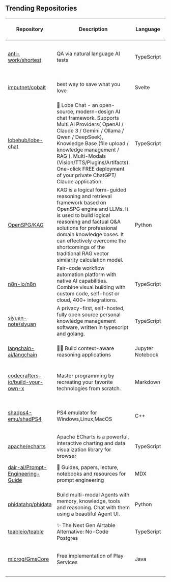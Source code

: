 ## Trending Repositories

| Repository | Description | Language | Stars | Forks | Built By | Current Period Stars |
|------------|-------------|----------|-------|-------|----------|---------------------|
| [anti-work/shortest](https://github.com/anti-work/shortest) | QA via natural language AI tests | TypeScript | 2783 | 144 | [m2rads](https://github.com/m2rads), [slavingia](https://github.com/slavingia), [danthomps](https://github.com/danthomps), [juniusfree](https://github.com/juniusfree), [wiksien](https://github.com/wiksien) | 954 |
| [imputnet/cobalt](https://github.com/imputnet/cobalt) | best way to save what you love | Svelte | 22099 | 1803 | [wukko](https://github.com/wukko), [dumbmoron](https://github.com/dumbmoron), [Snazzah](https://github.com/Snazzah), [lexito-o](https://github.com/lexito-o), [KwiatekMiki](https://github.com/KwiatekMiki) | 576 |
| [lobehub/lobe-chat](https://github.com/lobehub/lobe-chat) | 🤯 Lobe Chat - an open-source, modern-design AI chat framework. Supports Multi AI Providers( OpenAI / Claude 3 / Gemini / Ollama / Qwen / DeepSeek), Knowledge Base (file upload / knowledge management / RAG ), Multi-Modals (Vision/TTS/Plugins/Artifacts). One-click FREE deployment of your private ChatGPT/ Claude application. | TypeScript | 50132 | 10828 | [arvinxx](https://github.com/arvinxx), [semantic-release-bot](https://github.com/semantic-release-bot), [canisminor1990](https://github.com/canisminor1990), [lobehubbot](https://github.com/lobehubbot) | 253 |
| [OpenSPG/KAG](https://github.com/OpenSPG/KAG) | KAG is a logical form-guided reasoning and retrieval framework based on OpenSPG engine and LLMs. It is used to build logical reasoning and factual Q&A solutions for professional domain knowledge bases. It can effectively overcome the shortcomings of the traditional RAG vector similarity calculation model. | Python | 1663 | 118 | [northmachine](https://github.com/northmachine), [caszkgui](https://github.com/caszkgui), [xionghuaidong](https://github.com/xionghuaidong), [andylau-55](https://github.com/andylau-55), [royzhao](https://github.com/royzhao) | 228 |
| [n8n-io/n8n](https://github.com/n8n-io/n8n) | Fair-code workflow automation platform with native AI capabilities. Combine visual building with custom code, self-host or cloud, 400+ integrations. | TypeScript | 52953 | 9120 | [janober](https://github.com/janober), [netroy](https://github.com/netroy), [ivov](https://github.com/ivov), [RicardoE105](https://github.com/RicardoE105), [michael-radency](https://github.com/michael-radency) | 145 |
| [siyuan-note/siyuan](https://github.com/siyuan-note/siyuan) | A privacy-first, self-hosted, fully open source personal knowledge management software, written in typescript and golang. | TypeScript | 24622 | 1692 | [Vanessa219](https://github.com/Vanessa219), [88250](https://github.com/88250), [TCOTC](https://github.com/TCOTC), [Zuoqiu-Yingyi](https://github.com/Zuoqiu-Yingyi) | 499 |
| [langchain-ai/langchain](https://github.com/langchain-ai/langchain) | 🦜🔗 Build context-aware reasoning applications | Jupyter Notebook | 97010 | 15764 | [baskaryan](https://github.com/baskaryan), [hwchase17](https://github.com/hwchase17), [efriis](https://github.com/efriis), [eyurtsev](https://github.com/eyurtsev), [ccurme](https://github.com/ccurme) | 64 |
| [codecrafters-io/build-your-own-x](https://github.com/codecrafters-io/build-your-own-x) | Master programming by recreating your favorite technologies from scratch. | Markdown | 319009 | 29594 | [danistefanovic](https://github.com/danistefanovic), [rohitpaulk](https://github.com/rohitpaulk), [sarupbanskota](https://github.com/sarupbanskota), [fake-rookie](https://github.com/fake-rookie), [bauripalash](https://github.com/bauripalash) | 174 |
| [shadps4-emu/shadPS4](https://github.com/shadps4-emu/shadPS4) | PS4 emulator for Windows,Linux,MacOS | C++ | 11873 | 800 | [georgemoralis](https://github.com/georgemoralis), [psucien](https://github.com/psucien), [raphaelthegreat](https://github.com/raphaelthegreat), [squidbus](https://github.com/squidbus), [Xphalnos](https://github.com/Xphalnos) | 78 |
| [apache/echarts](https://github.com/apache/echarts) | Apache ECharts is a powerful, interactive charting and data visualization library for browser | TypeScript | 61281 | 19648 | [pissang](https://github.com/pissang), [100pah](https://github.com/100pah), [kener](https://github.com/kener), [Ovilia](https://github.com/Ovilia), [plainheart](https://github.com/plainheart) | 187 |
| [dair-ai/Prompt-Engineering-Guide](https://github.com/dair-ai/Prompt-Engineering-Guide) | 🐙 Guides, papers, lecture, notebooks and resources for prompt engineering | MDX | 51439 | 4993 | [omarsar](https://github.com/omarsar), [behrends](https://github.com/behrends), [ThunderCatXp](https://github.com/ThunderCatXp), [giornaledisistema](https://github.com/giornaledisistema) | 36 |
| [phidatahq/phidata](https://github.com/phidatahq/phidata) | Build multi-modal Agents with memory, knowledge, tools and reasoning. Chat with them using a beautiful Agent UI. | Python | 16901 | 2284 | [ashpreetbedi](https://github.com/ashpreetbedi), [ysolanky](https://github.com/ysolanky), [manthanguptaa](https://github.com/manthanguptaa), [jacobweiss2305](https://github.com/jacobweiss2305), [anuragts](https://github.com/anuragts) | 27 |
| [teableio/teable](https://github.com/teableio/teable) | ✨ The Next Gen Airtable Alternative: No-Code Postgres | TypeScript | 14063 | 645 | [tea-artist](https://github.com/tea-artist), [boris-w](https://github.com/boris-w), [caoxing9](https://github.com/caoxing9), [Sky-FE](https://github.com/Sky-FE), [Pengap](https://github.com/Pengap) | 34 |
| [microg/GmsCore](https://github.com/microg/GmsCore) | Free implementation of Play Services | Java | 9079 | 1774 | [mar-v-in](https://github.com/mar-v-in), [DaVinci9196](https://github.com/DaVinci9196), [fynngodau](https://github.com/fynngodau), [ale5000-git](https://github.com/ale5000-git), [emlove](https://github.com/emlove) | 17 |
